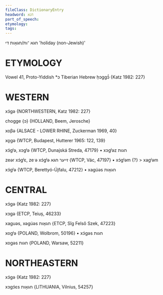 ```yaml
---
fileClass: DictionaryEntry
headword: חגא
part_of_speech: 
etymology: 
tags: 
---
```

חגא
־ות/חגאָות
די
'holiday (non-Jewish)'

ETYMOLOGY
===========
Vowel 41, Proto-Yiddish *ɔ
Tiberian Hebrew ḥɔggɔ̄́
{Katz 1982: 227}

WESTERN
========

xɔ́gə {NORTHWESTERN, Katz 1982: 227}

chogge {ɔ} {HOLLAND, Beem, Jerosche}

xoβə {ALSACE - LOWER RHINE, Zuckerman 1969, 40}

xǫgə {WTCP, Budapest, Hutterer 1965: 122, 139}

xɔ́gʲə, xɔgʲə {WTCP, Dunajská Streda, 47179}
	•	xɔgʲəz חגות

zeər xɔ́gʲɛ, zeˑə xɔ́gʲə זייער חגא {WTCP, Vác, 47197}
	•	xɔ́gʲəm {?} > xagʲəm

xɔ́gʲə {WTCP, Berettyó-Újfalu, 47212}
	•	xagúəs חגאָות

CENTRAL
========

xɔ́gə {Katz 1982: 227}

xɔgə {ETCP, Teiuș, 46233}

xaguəs, xəgúəs חגאָות {ETCP, Sîg Felső Szek, 47223}

xogʲə {POLAND, Wolbrom, 50196}
	•	xɔ́gəs חגות 

xogəs חגות {POLAND, Warsaw, 52211}

NORTHEASTERN
==============

xɔ́gə {Katz 1982: 227}

xɔgɔ́ɛs חגאָות {LITHUANIA, Vilnius, 54257}